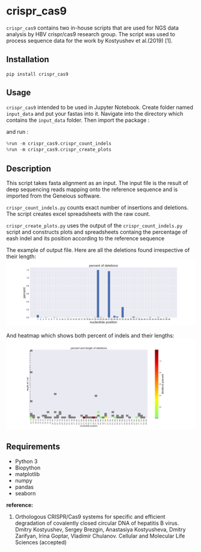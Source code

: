 # crispr_cas9
`crispr_cas9` contains two in-house scripts that are used for NGS data analysis by HBV crispr/cas9 research group. The script was used to process sequence data for the work by Kostyushev et al.(2019) [1].




## Installation
```
pip install crispr_cas9
```
## Usage
`crispr_cas9` intended to be used in Jupyter Notebook. Create folder named `input_data` and put your fastas into it. Navigate into the directory which contains the `input_data` folder. Then import the package :

and run :
```python
%run -m crispr_cas9.crispr_count_indels
%run -m crispr_cas9.crispr_create_plots
```

## Description
This script takes fasta alignment as an input. The input file is the result of deep sequencing reads mapping onto the reference sequence and is imported from the Geneious software.


`crispr_count_indels.py` counts exact number of insertions and deletions. The script creates excel spreadsheets with the raw count.

`crispr_create_plots.py` uses the output of the `crispr_count_indels.py` script and constructs plots and spreadsheets containg the percentage of eash indel and its position according to the reference sequence

The example of output file. Here are all the deletions found irrespective of their length: 
![bars](example_output/dels_bars.png)

And heatmap which shows both percent of indels and their lengths:
![heatmap](example_output/dels_heatmap.png)

## Requirements
- Python 3
- Biopython
- matplotlib
- numpy
- pandas
- seaborn

**reference:**
1. Orthologous CRISPR/Cas9 systems for specific and efficient degradation of covalently closed
circular DNA of hepatitis B virus. Dmitry Kostyushev, Sergey Brezgin, Anastasiya Kostyusheva, Dmitry Zarifyan, Irina
Goptar, Vladimir Chulanov. Cellular and Molecular Life Sciences (accepted)
